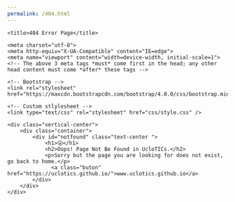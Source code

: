 ```yaml
---
permalink: /404.html
---
```

<!DOCTYPE html>
<html lang="en">

<head>

	<title>404 Error Page</title>

	<meta charset="utf-8">
	<meta http-equiv="X-UA-Compatible" content="IE=edge">
	<meta name="viewport" content="width=device-width, initial-scale=1">
	<!-- The above 3 meta tags *must* come first in the head; any other head content must come *after* these tags -->

	<!-- Bootstrap -->
	<link rel="stylesheet" href="https://maxcdn.bootstrapcdn.com/bootstrap/4.0.0/css/bootstrap.min.css">

	<!-- Custom stlylesheet -->
	<link type="text/css" rel="stylesheet" href="css/style.css" />

</head>

<body>

	<div class="vertical-center">
		<div class="container">
			<div id="notfound" class="text-center ">
				<h1>😮</h1>
				<h2>Oops! Page Not Be Found in UcloTICs.</h2>
				<p>Sorry but the page you are looking for does not exist, go back to home.</p>
				  <a class="buton" href="https://uclotics.github.io/">www.uclotics.github.io</a>
			</div>
		</div>
	</div>

</body>

</html>
<html>


